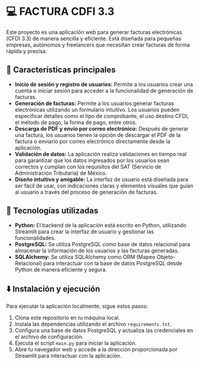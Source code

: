 # 💻 FACTURA CDFI 3.3
Este proyecto es una aplicación web para generar facturas electrónicas (CFDI 3.3) de manera sencilla y eficiente. Está diseñada para pequeñas empresas, autónomos y freelancers que necesitan crear facturas de forma rápida y precisa.


## 📌 Características principales
- **Inicio de sesión y registro de usuarios:** Permite a los usuarios crear una cuenta o iniciar sesión para acceder a la funcionalidad de generación de facturas.
- **Generación de facturas:** Permite a los usuarios generar facturas electrónicas utilizando un formulario intuitivo. Los usuarios pueden especificar detalles como el tipo de comprobante, el uso destino CFDI, el método de pago, la forma de pago, entre otros.
- **Descarga de PDF y envío por correo electrónico:** Después de generar una factura, los usuarios tienen la opción de descargar el PDF de la factura o enviarlo por correo electrónico directamente desde la aplicación.
- **Validación de datos:** La aplicación realiza validaciones en tiempo real para garantizar que los datos ingresados por los usuarios sean correctos y cumplan con los requisitos del SAT (Servicio de Administración Tributaria) de México.
- **Diseño intuitivo y amigable:** La interfaz de usuario está diseñada para ser fácil de usar, con indicaciones claras y elementos visuales que guían al usuario a través del proceso de generación de facturas.


## 🔏 Tecnologías utilizadas
- **Python:** El backend de la aplicación está escrito en Python, utilizando Streamlit para crear la interfaz de usuario y gestionar las funcionalidades.
- **PostgreSQL:** Se utiliza PostgreSQL como base de datos relacional para almacenar la información de los usuarios y las facturas generadas.
- **SQLAlchemy:** Se utiliza SQLAlchemy como ORM (Mapeo Objeto-Relacional) para interactuar con la base de datos PostgreSQL desde Python de manera eficiente y segura.


## ⬇️ Instalación y ejecución
Para ejecutar la aplicación localmente, sigue estos pasos:

1. Clona este repositorio en tu máquina local.
2. Instala las dependencias utilizando el archivo `requirements.txt`.
3. Configura una base de datos PostgreSQL y actualiza las credenciales en el archivo de configuración.
4. Ejecuta el script `main.py` para iniciar la aplicación.
5. Abre tu navegador web y accede a la dirección proporcionada por Streamlit para interactuar con la aplicación.
